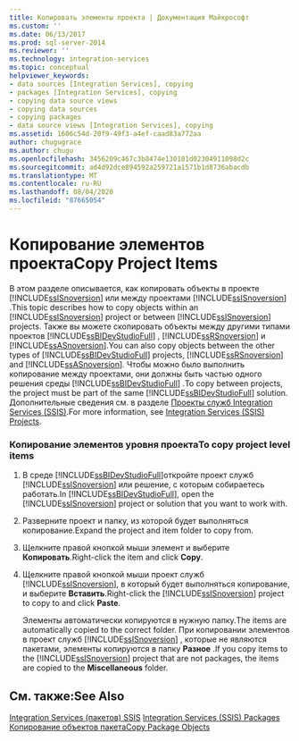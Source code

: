```yaml
---
title: Копировать элементы проекта | Документация Майкрософт
ms.custom: ''
ms.date: 06/13/2017
ms.prod: sql-server-2014
ms.reviewer: ''
ms.technology: integration-services
ms.topic: conceptual
helpviewer_keywords:
- data sources [Integration Services], copying
- packages [Integration Services], copying
- copying data source views
- copying data sources
- copying packages
- data source views [Integration Services], copying
ms.assetid: 1606c54d-20f9-49f3-a4ef-caad83a772aa
author: chugugrace
ms.author: chugu
ms.openlocfilehash: 3456209c467c3b8474e130181d02304911098d2c
ms.sourcegitcommit: ad4d92dce894592a259721a1571b1d8736abacdb
ms.translationtype: MT
ms.contentlocale: ru-RU
ms.lasthandoff: 08/04/2020
ms.locfileid: "87665054"
---
```

# <a name="copy-project-items"></a><span data-ttu-id="98e0e-102">Копирование элементов проекта</span><span class="sxs-lookup"><span data-stu-id="98e0e-102">Copy Project Items</span></span>
  <span data-ttu-id="98e0e-103">В этом разделе описывается, как копировать объекты в проекте [!INCLUDE[ssISnoversion](../includes/ssisnoversion-md.md)] или между проектами [!INCLUDE[ssISnoversion](../includes/ssisnoversion-md.md)] .</span><span class="sxs-lookup"><span data-stu-id="98e0e-103">This topic describes how to copy objects within an [!INCLUDE[ssISnoversion](../includes/ssisnoversion-md.md)] project or between [!INCLUDE[ssISnoversion](../includes/ssisnoversion-md.md)] projects.</span></span> <span data-ttu-id="98e0e-104">Также вы можете скопировать объекты между другими типами проектов [!INCLUDE[ssBIDevStudioFull](../includes/ssbidevstudiofull-md.md)] , [!INCLUDE[ssRSnoversion](../includes/ssrsnoversion-md.md)] и [!INCLUDE[ssASnoversion](../includes/ssasnoversion-md.md)].</span><span class="sxs-lookup"><span data-stu-id="98e0e-104">You can also copy objects between the other types of [!INCLUDE[ssBIDevStudioFull](../includes/ssbidevstudiofull-md.md)] projects, [!INCLUDE[ssRSnoversion](../includes/ssrsnoversion-md.md)] and [!INCLUDE[ssASnoversion](../includes/ssasnoversion-md.md)].</span></span> <span data-ttu-id="98e0e-105">Чтобы можно было выполнить копирование между проектами, они должны быть частью одного решения среды [!INCLUDE[ssBIDevStudioFull](../includes/ssbidevstudiofull-md.md)] .</span><span class="sxs-lookup"><span data-stu-id="98e0e-105">To copy between projects, the project must be part of the same [!INCLUDE[ssBIDevStudioFull](../includes/ssbidevstudiofull-md.md)] solution.</span></span> <span data-ttu-id="98e0e-106">Дополнительные сведения см. в разделе [Проекты служб Integration Services (SSIS)](integration-services-ssis-projects-and-solutions.md).</span><span class="sxs-lookup"><span data-stu-id="98e0e-106">For more information, see [Integration Services &#40;SSIS&#41; Projects](integration-services-ssis-projects-and-solutions.md).</span></span>  
  
### <a name="to-copy-project-level-items"></a><span data-ttu-id="98e0e-107">Копирование элементов уровня проекта</span><span class="sxs-lookup"><span data-stu-id="98e0e-107">To copy project level items</span></span>  
  
1.  <span data-ttu-id="98e0e-108">В среде [!INCLUDE[ssBIDevStudioFull](../includes/ssbidevstudiofull-md.md)]откройте проект служб [!INCLUDE[ssISnoversion](../includes/ssisnoversion-md.md)] или решение, с которым собираетесь работать.</span><span class="sxs-lookup"><span data-stu-id="98e0e-108">In [!INCLUDE[ssBIDevStudioFull](../includes/ssbidevstudiofull-md.md)], open the [!INCLUDE[ssISnoversion](../includes/ssisnoversion-md.md)] project or solution that you want to work with.</span></span>  
  
2.  <span data-ttu-id="98e0e-109">Разверните проект и папку, из которой будет выполняться копирование.</span><span class="sxs-lookup"><span data-stu-id="98e0e-109">Expand the project and item folder to copy from.</span></span>  
  
3.  <span data-ttu-id="98e0e-110">Щелкните правой кнопкой мыши элемент и выберите **Копировать**.</span><span class="sxs-lookup"><span data-stu-id="98e0e-110">Right-click the item and click **Copy**.</span></span>  
  
4.  <span data-ttu-id="98e0e-111">Щелкните правой кнопкой мыши проект служб [!INCLUDE[ssISnoversion](../includes/ssisnoversion-md.md)], в который будет выполняться копирование, и выберите **Вставить**.</span><span class="sxs-lookup"><span data-stu-id="98e0e-111">Right-click the [!INCLUDE[ssISnoversion](../includes/ssisnoversion-md.md)] project to copy to and click **Paste**.</span></span>  
  
     <span data-ttu-id="98e0e-112">Элементы автоматически копируются в нужную папку.</span><span class="sxs-lookup"><span data-stu-id="98e0e-112">The items are automatically copied to the correct folder.</span></span> <span data-ttu-id="98e0e-113">При копировании элементов в проект служб [!INCLUDE[ssISnoversion](../includes/ssisnoversion-md.md)] , которые не являются пакетами, элементы копируются в папку **Разное** .</span><span class="sxs-lookup"><span data-stu-id="98e0e-113">If you copy items to the [!INCLUDE[ssISnoversion](../includes/ssisnoversion-md.md)] project that are not packages, the items are copied to the **Miscellaneous** folder.</span></span>  
  
## <a name="see-also"></a><span data-ttu-id="98e0e-114">См. также:</span><span class="sxs-lookup"><span data-stu-id="98e0e-114">See Also</span></span>  
 <span data-ttu-id="98e0e-115">[Integration Services &#40;пакетов&#41; SSIS](../../2014/integration-services/integration-services-ssis-packages.md) </span><span class="sxs-lookup"><span data-stu-id="98e0e-115">[Integration Services &#40;SSIS&#41; Packages](../../2014/integration-services/integration-services-ssis-packages.md) </span></span>  
 [<span data-ttu-id="98e0e-116">Копирование объектов пакета</span><span class="sxs-lookup"><span data-stu-id="98e0e-116">Copy Package Objects</span></span>](../../2014/integration-services/copy-package-objects.md)  
  
  
